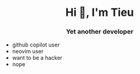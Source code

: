 

<h1 align="center">Hi 👋, I'm Tieu</h1>
<h3 align="center">Yet another developer</h3>

- github copilot user
- neovim user
- want to be a hacker
- nope
